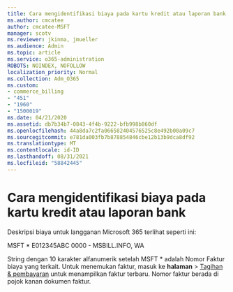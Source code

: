 ```yaml
---
title: Cara mengidentifikasi biaya pada kartu kredit atau laporan bank
ms.author: cmcatee
author: cmcatee-MSFT
manager: scotv
ms.reviewer: jkinma, jmueller
ms.audience: Admin
ms.topic: article
ms.service: o365-administration
ROBOTS: NOINDEX, NOFOLLOW
localization_priority: Normal
ms.collection: Adm_O365
ms.custom:
- commerce_billing
- "451"
- "1960"
- "1500019"
ms.date: 04/21/2020
ms.assetid: db7b34b7-0843-4f4b-9222-bfb998b860df
ms.openlocfilehash: 44a8da7c2fa066582404576525c8e492b00a09c7
ms.sourcegitcommit: e781da003fb7b878854846cbe12b13b9dca8df92
ms.translationtype: MT
ms.contentlocale: id-ID
ms.lasthandoff: 08/31/2021
ms.locfileid: "58842445"
---
```

# <a name="how-to-identify-a-charge-on-your-credit-card-or-bank-statement"></a>Cara mengidentifikasi biaya pada kartu kredit atau laporan bank

Deskripsi biaya untuk langganan Microsoft 365 terlihat seperti ini:
  
MSFT \* E012345ABC 0000 - MSBILL.INFO, WA
  
String dengan 10 karakter alfanumerik setelah MSFT \* adalah Nomor Faktur biaya yang terkait. Untuk menemukan faktur, masuk ke **halaman** \> [Tagihan & pembayaran](https://go.microsoft.com/fwlink/p/?linkid=848039) untuk menampilkan faktur terbaru. Nomor faktur berada di pojok kanan dokumen faktur.